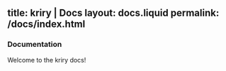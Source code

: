 title:  kriry | Docs
layout: docs.liquid
permalink: /docs/index.html
---

### Documentation

Welcome to the kriry docs! 

